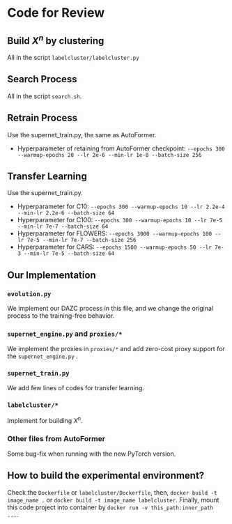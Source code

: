 # Code for Review

## Build $X^n$ by clustering

All in the script `labelcluster/labelcluster.py`

## Search Process

All in the script `search.sh`.

## Retrain Process

Use the supernet_train.py, the same as AutoFormer.

- Hyperparameter of retaining from AutoFormer checkpoint: `--epochs 300 --warmup-epochs 20 --lr 2e-6 --min-lr 1e-8 --batch-size 256`

## Transfer Learning

Use the supernet_train.py.

- Hyperparameter for C10: `--epochs 300 --warmup-epochs 10 --lr 2.2e-4 --min-lr 2.2e-6 --batch-size 64`
- Hyperparameter for C100: `--epochs 300 --warmup-epochs 10 --lr 7e-5 --min-lr 7e-7 --batch-size 64`
- Hyperparameter for FLOWERS: `--epochs 3000 --warmup-epochs 100 --lr 7e-5 --min-lr 7e-7 --batch-size 256`
- Hyperparameter for CARS: `--epochs 1500 --warmup-epochs 50 --lr 7e-3 --min-lr 7e-5 --batch-size 64`

## Our Implementation

### `evolution.py`

We implement our DAZC process in this file, and we change the original process to the training-free behavior.

### `supernet_engine.py` and `proxies/*`

We implement the proxies in `proxies/*` and add zero-cost proxy support for the `supernet_engine.py` .

### `supernet_train.py`

We add few lines of codes for transfer learning.

### `labelcluster/*`

Implement for building $X^n$.

### Other files from AutoFormer

Some bug-fix when running with the new PyTorch version.

## How to build the experimental environment?

Check the `Dockerfile` or `labelcluster/Dockerfile`, then, `docker build -t image_name .` or `docker build -t image_name labelcluster`. Finally, mount this code project into container by `docker run -v this_path:inner_path ...`.
